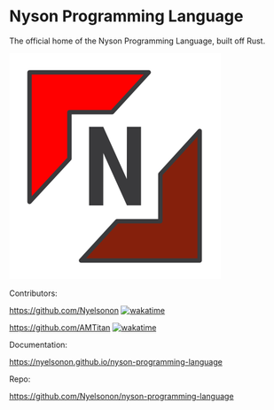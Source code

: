 # Nyson Programming Language
The official home of the Nyson Programming Language, built off Rust.

![Logo](https://github.com/Nyelsonon/nyson-programming-language/blob/main/Logos/NysonLogo.png)


Contributors:

https://github.com/Nyelsonon [![wakatime](https://wakatime.com/badge/github/Nyelsonon/nyson-programming-language.svg)](https://wakatime.com/badge/github/Nyelsonon/nyson-programming-language)

https://github.com/AMTitan [![wakatime](https://wakatime.com/badge/github/AMTitan/nyson-programming-language.svg)](https://wakatime.com/badge/github/AMTitan/nyson-programming-language)

Documentation:

https://nyelsonon.github.io/nyson-programming-language

Repo: 

https://github.com/Nyelsonon/nyson-programming-language
